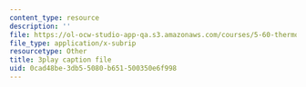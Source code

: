 ```yaml
---
content_type: resource
description: ''
file: https://ol-ocw-studio-app-qa.s3.amazonaws.com/courses/5-60-thermodynamics-kinetics-spring-2008/0cad48be3db55080b651500350e6f998_srjNMMtPATo.vtt
file_type: application/x-subrip
resourcetype: Other
title: 3play caption file
uid: 0cad48be-3db5-5080-b651-500350e6f998
---
```


